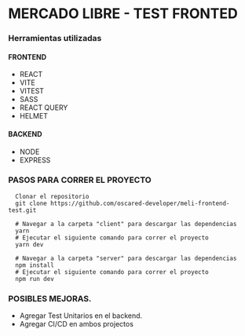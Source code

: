 # MERCADO LIBRE - TEST FRONTED

### Herramientas utilizadas

#### FRONTEND

- REACT
- VITE
- VITEST
- SASS
- REACT QUERY
- HELMET

#### BACKEND

- NODE
- EXPRESS

### PASOS PARA CORRER EL PROYECTO

```
  Clonar el repositorio
  git clone https://github.com/oscared-developer/meli-frontend-test.git

  # Navegar a la carpeta "client" para descargar las dependencias
  yarn
  # Ejecutar el siguiente comando para correr el proyecto
  yarn dev

  # Navegar a la carpeta "server" para descargar las dependencias
  npm install
  # Ejecutar el siguiente comando para correr el proyecto
  npm run dev
```

### POSIBLES MEJORAS.

- Agregar Test Unitarios en el backend.
- Agregar CI/CD en ambos projectos
